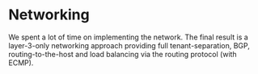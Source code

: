 # Networking

We spent a lot of time on implementing the network. The final result is a layer-3-only networking approach providing full tenant-separation, BGP, routing-to-the-host and load balancing via the routing protocol (with ECMP).
